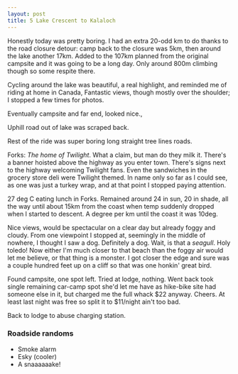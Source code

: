 ```yaml
---
layout: post
title: 5 Lake Crescent to Kalaloch
---
```


Honestly today was pretty boring. I had an extra 20-odd km to do thanks to the road closure detour: camp back to the closure was 5km, then around the lake another 17km. Added to the 107km planned from the original campsite and it was going to be a long day. Only around 800m climbing though so some respite there.

Cycling around the lake was beautiful, a real highlight, and reminded me of riding at home in Canada, Fantastic views, though mostly over the shoulder; I stopped a few times for photos.

Eventually campsite and far end, looked nice.,

Uphill road out of lake was scraped back.

Rest of the ride was super boring long straight tree lines roads.

Forks: *The home of Twilight*.
What a claim, but man do they milk it. There's a banner hoisted above the highway as you enter town. There's signs next to the highway welcoming Twilight fans. Even the sandwiches in the grocery store deli were Twilight themed. In name only so far as I could see, as one was just a turkey wrap, and at that point I stopped paying attention.

27 deg C eating lunch in Forks. Remained around 24 in sun, 20 in shade, all the way until about 15km from the coast when temp suddenly dropped when I started to descent. A degree per km until the coast it was 10deg.

Nice views, would be spectacular on a clear day but already foggy and cloudy. From one viewpoint I stopped at, seemingly in the middle of nowhere, I thought I saw a dog. Definitely a dog. Wait, is that a *seagull*. Holy toledo! Now either I'm much closer to that beach than the foggy air would let me believe, or that thing is a monster. I got closer the edge and sure was a couple hundred feet up on a cliff so that was one honkin' great bird.

Found campsite, one spot left. Tried at lodge, nothing. Went back took single remaining car-camp spot she'd let me have as hike-bike site had someone else in it, but charged me the full whack $22 anyway. Cheers. At least last night was free so split it to $11/night ain't too bad.

Back to lodge to abuse charging station.

### Roadside randoms

- Smoke alarm
- Esky (cooler)
- A snaaaaaake!